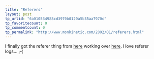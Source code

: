 ```yaml
---
title: "Referers"
layout: post
tp_urlid: "6a010534988cd3970b0120a5b35aa7970c"
tp_favoritecount: 0
tp_commentcount: 0
tp_permalink: "http://www.monkinetic.com/2002/01/referers.html"
---
```

I finally got the referer thing from <a href="http://www.yaywastaken.com/referer/default.htm">here</a> working over <a href="http://www.redmonk.net/referers">here</a>. I love referer logs... ;-)
